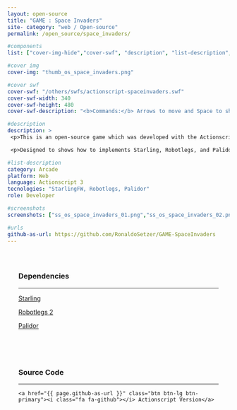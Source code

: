 ```yaml
---
layout: open-source
title: "GAME : Space Invaders"
site- category: "web / Open-source"
permalink: /open_source/space_invaders/

#components
list: ["cover-img-hide","cover-swf", "description", "list-description", "content", "screenshots"]

#cover img
cover-img: "thumb_os_space_invaders.png"

#cover swf
cover-swf: "/others/swfs/actionscript-spaceinvaders.swf"
cover-swf-width: 340
cover-swf-height: 480
cover-swf-description: "<b>Commands:</b> Arrows to move and Space to shoot"

#description
description: >
 <p>This is an open-source game which was developed with the Actionscript language and all source is available on GitHub.</p>

 <p>Designed to shows how to implements Starling, Robotlegs, and Palidor.</p>

#list-description
category: Arcade
platform: Web
language: Actionscript 3
tecnologies: "StarlingFW, Robotlegs, Palidor"
role: Developer

#screenshots
screenshots: ["ss_os_space_invaders_01.png","ss_os_space_invaders_02.png","ss_os_space_invaders_03.png","ss_os_space_invaders_04.png","ss_os_space_invaders_05.png","game_os_space_invaders.png"]

#urls
github-as-url: https://github.com/RonaldoSetzer/GAME-SpaceInvaders
---
```


<div class="row text-center" style="padding: 25px 25px 25px 25px;">
    <h3 class="text-center">Dependencies</h3>
    <hr class="star-primary">
    <p><a href="https://github.com/Gamua/Starling-Framework">Starling</a></p>
    <p><a href="https://github.com/robotlegs/robotlegs-framework">Robotlegs 2</a></p>
    <p><a href="https://github.com/RonaldoSetzer/robotlegs-extensions-Palidor">Palidor</a></p> 
</div>

<div class="row text-center" style="padding: 25px 25px 25px 25px;">
    <h3>Source Code</h3>
    <hr class="star-primary">

    <a href="{{ page.github-as-url }}" class="btn btn-lg btn-primary"><i class="fa fa-github"></i> Actionscript Version</a>
</div>
